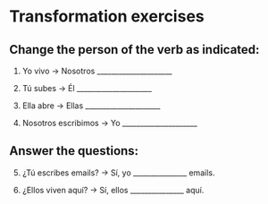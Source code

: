 # Transformation exercises

## Change the person of the verb as indicated:

1. Yo vivo → Nosotros _____________________

2. Tú subes → Él _____________________

3. Ella abre → Ellas _____________________

4. Nosotros escribimos → Yo _____________________

## Answer the questions:

5. ¿Tú escribes emails? → Sí, yo _______________ emails.

6. ¿Ellos viven aquí? → Sí, ellos _______________ aquí.